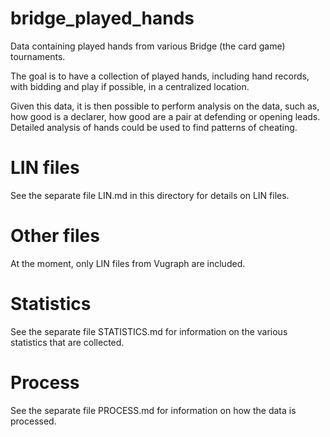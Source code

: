 # bridge_played_hands
Data containing played hands from various Bridge (the card game) tournaments.

The goal is to have a collection of played hands, including hand records, with bidding and play if possible, in a centralized location.

Given this data, it is then possible to perform analysis on the data, such as, how good is a declarer, how good are a pair at defending or opening leads. Detailed analysis of hands could be used to find patterns of cheating.

LIN files
== 

See the separate file LIN.md in this directory for details on LIN files.

Other files
==

At the moment, only LIN files from Vugraph are included.

Statistics
==

See the separate file STATISTICS.md for information on the various statistics that are collected.

Process
==

See the separate file PROCESS.md for information on how the data is processed.
